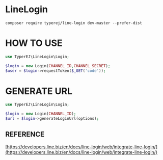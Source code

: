 # LineLogin
```composer
composer require typerej/line-login dev-master --prefer-dist
```
# HOW TO USE

```php
use TyperEJ\LineLogin\Login;

$login = new Login(CHANNEL_ID,CHANNEL_SECRET);
$user = $login->requestToken($_GET('code'));
```

# GENERATE URL
```php
use TyperEJ\LineLogin\Login;

$login = new Login(CHANNEL_ID);
$url = $login->generateLoginUrl(options);
```
## REFERENCE
[https://developers.line.biz/en/docs/line-login/web/integrate-line-login/](https://developers.line.biz/en/docs/line-login/web/integrate-line-login/)
